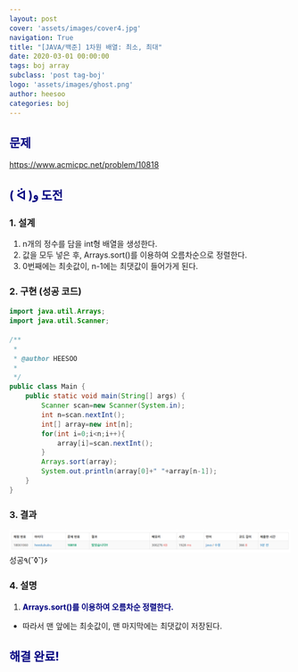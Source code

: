 ```yaml
---
layout: post
cover: 'assets/images/cover4.jpg'
navigation: True
title: "[JAVA/백준] 1차원 배열: 최소, 최대"
date: 2020-03-01 00:00:00
tags: boj array
subclass: 'post tag-boj'
logo: 'assets/images/ghost.png'
author: heesoo
categories: boj
---
```

## <span style="color:navy">문제</span>
<https://www.acmicpc.net/problem/10818>

## <span style="color:navy">( ᐛ )و 도전</span>

### 1. 설계
1. n개의 정수를 담을 int형 배열을 생성한다.
2. 값을 모두 넣은 후, Arrays.sort()를 이용하여 오름차순으로 정렬한다.
3. 0번째에는 최솟값이, n-1에는 최댓값이 들어가게 된다.

### 2. 구현 (성공 코드)
```java
import java.util.Arrays;
import java.util.Scanner;

/**
 * 
 * @author HEESOO
 *
 */
public class Main {
	public static void main(String[] args) {
		Scanner scan=new Scanner(System.in);
		int n=scan.nextInt();
		int[] array=new int[n];
		for(int i=0;i<n;i++){
			array[i]=scan.nextInt();
		}
		Arrays.sort(array);
		System.out.println(array[0]+" "+array[n-1]);
	}
}

 ```

### 3. 결과
![실행결과](./assets/images/200301_1.PNG)
성공٩(˘◊˘)۶

### 4. 설명
1. **<span style="color:navy">Arrays.sort()를 이용하여 오름차순 정렬한다.</span>**
- 따라서 맨 앞에는 최솟값이, 맨 마지막에는 최댓값이 저장된다.

## <span style="color:navy">해결 완료!</span>